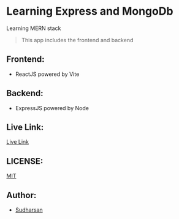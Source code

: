 # Learning Express and MongoDb

Learning MERN stack

> This app includes the frontend and backend

## Frontend:

- ReactJS powered by Vite

## Backend:

- ExpressJS powered by Node

## Live Link:

[Live Link](https://learning-express-mongo-db.vercel.app/)

## LICENSE:

[MIT](/LICENSE)

## Author:

- [Sudharsan](https://github.com/danielace1)
